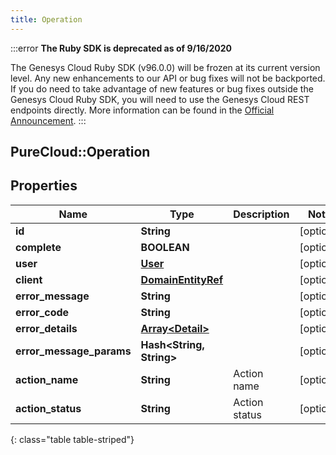 ```yaml
---
title: Operation
---
```


:::error
**The Ruby SDK is deprecated as of 9/16/2020**

The Genesys Cloud Ruby SDK (v96.0.0) will be frozen at its current version level. Any new enhancements to our API or bug fixes will not be backported. If you do need to take advantage of new features or bug fixes outside the Genesys Cloud Ruby SDK, you will need to use the Genesys Cloud REST endpoints directly. More information can be found in the [Official Announcement](https://developer.mypurecloud.com/forum/t/announcement-genesys-cloud-ruby-sdk-end-of-life/8850).
:::


## PureCloud::Operation

## Properties

|Name | Type | Description | Notes|
|------------ | ------------- | ------------- | -------------|
| **id** | **String** |  | [optional] |
| **complete** | **BOOLEAN** |  | [optional] |
| **user** | [**User**](User.html) |  | [optional] |
| **client** | [**DomainEntityRef**](DomainEntityRef.html) |  | [optional] |
| **error_message** | **String** |  | [optional] |
| **error_code** | **String** |  | [optional] |
| **error_details** | [**Array&lt;Detail&gt;**](Detail.html) |  | [optional] |
| **error_message_params** | **Hash&lt;String, String&gt;** |  | [optional] |
| **action_name** | **String** | Action name | [optional] |
| **action_status** | **String** | Action status | [optional] |
{: class="table table-striped"}


